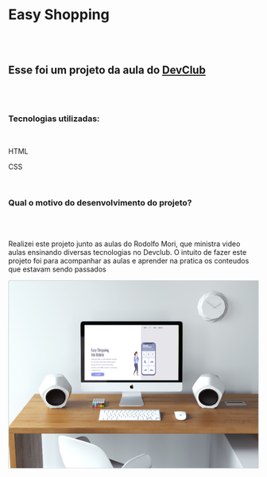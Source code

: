 <h1>Easy Shopping</h1>
<br>
<br>
<h2>Esse foi um projeto da aula do <a href="https://rodolfomori.com.br/devclub">DevClub</a></h2>
<br>
<br>
<h3>Tecnologias utilizadas:</h3>
<br>
<p>HTML</p>
<p>CSS</p>
<br>
<h3>Qual o motivo do desenvolvimento do projeto?</h3>
<br>
<br>
<p>Realizei este projeto junto as aulas do Rodolfo Mori, que ministra video aulas ensinando diversas tecnologias no Devclub. O intuito de fazer este projeto foi para acompanhar as aulas e aprender na pratica os conteudos que estavam sendo passados</p>

<img alt="Mockup-PC" src="https://github.com/KayioXD/Easy-Shooping-Projeto/blob/main/assets/Mock%20Up%20PC%202.0.png">
